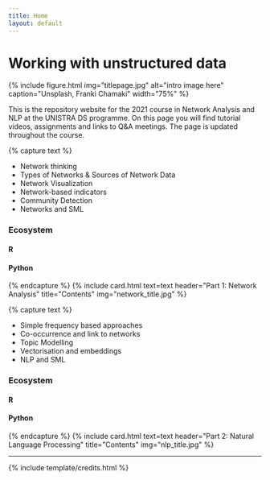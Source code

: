 ```yaml
---
title: Home
layout: default
---
```


# Working with unstructured data

{% include figure.html img="titlepage.jpg" alt="intro image here" caption="Unsplash, Franki Chamaki" width="75%" %}

This is the repository website for the 2021 course in Network Analysis and NLP at the UNISTRA DS programme. On this page you will find tutorial videos, assignments and links to Q&A meetings. The page is updated throughout the course.


{% capture text %}
- Network thinking
- Types of Networks & Sources of Network Data
- Network Visualization
- Network-based indicators
- Community Detection
- Networks and SML

### Ecosystem
#### R

#### Python

{% endcapture %}
{% include card.html text=text header="Part 1: Network Analysis" title="Contents" img="network_title.jpg" %}


{% capture text %}
- Simple frequency based approaches
- Co-occurrence and link to networks
- Topic Modelling
- Vectorisation and embeddings
- NLP and SML

### Ecosystem
#### R

#### Python

{% endcapture %}
{% include card.html text=text header="Part 2: Natural Language Processing" title="Contents" img="nlp_title.jpg" %}


------

{% include template/credits.html %}
